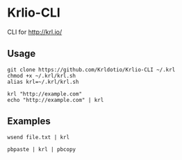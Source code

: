 Krlio-CLI
==========

CLI for http://krl.io/

## Usage

    git clone https://github.com/Krldotio/Krlio-CLI ~/.krl
    chmod +x ~/.krl/krl.sh
    alias krl=~/.krl/krl.sh

    krl "http://example.com"
    echo "http://example.com" | krl

## Examples

    wsend file.txt | krl

    pbpaste | krl | pbcopy
